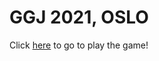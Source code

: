 # GGJ 2021, OSLO

Click [here](https://slideshow776.github.io/GGJ2021OSLO/html/build/dist/index.html) to go to play the game!
